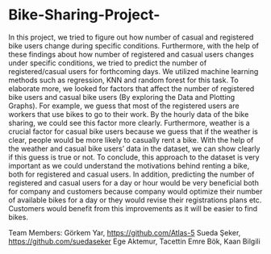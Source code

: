 # Bike-Sharing-Project-

In this project, we tried to figure out how number of casual and registered bike users change during specific conditions. Furthermore, with the help of these findings about how number of registered and casual users changes under specific conditions, we tried to predict the number of registered/casual users for forthcoming days. We utilized machine learning methods such as regression, KNN and random forest for this task. To elaborate more, we looked for factors that affect the number of registered bike users and casual bike users (By exploring the Data and Plotting Graphs). For example, we guess that most of the registered users are workers that use bikes to go to their work. By the hourly data of the bike sharing, we could see this factor more clearly. Furthermore, weather is a crucial factor for casual bike users because we guess that if the weather is clear, people would be more likely to casually rent a bike. With the help of the weather and casual bike users’ data in the dataset, we can show clearly if this guess is true or not. To conclude, this approach to the dataset is very important as we could understand the motivations behind renting a bike, both for registered and casual users. In addition, predicting the number of registered and casual users for a day or hour would be very beneficial both for company and customers because company would optimize their number of available bikes for a day or they would revise their registrations plans etc. Customers would benefit from this improvements as it will be easier to find bikes.

Team Members:
Görkem Yar, https://github.com/Atlas-5
Sueda Şeker, https://github.com/suedaseker
Ege Aktemur,
Tacettin Emre Bök,
Kaan Bilgili
